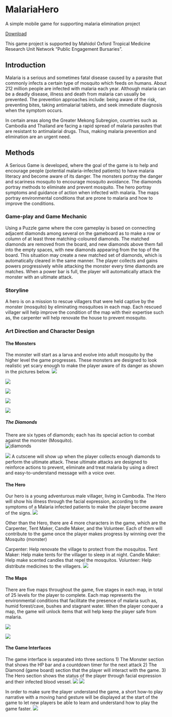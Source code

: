# MalariaHero
A simple mobile game for supporting malaria elimination project

[Download](https://1drv.ms/u/s!AjSk65t7m_UYiPBS2_bFSTOpVQdrfw?e=srTtej)

This game project is supported by Mahidol Oxford Tropical Medicine Research Unit Network “Public Engagement Bursaries”.

## Introduction 
Malaria is a serious and sometimes fatal disease caused by a parasite that commonly infects a certain type of mosquito which feeds on humans. About 212 million people are infected with malaria each year. Although malaria can be a deadly disease, illness and death from malaria can usually be prevented. The prevention approaches include: being aware of the risk, preventing bites, taking antimalarial tablets, and seek immediate diagnosis when the symptom occurs.  
 
In certain areas along the Greater Mekong Subregion, countries such as Cambodia and Thailand are facing a rapid spread of malaria parasites that are resistant to antimalarial drugs. Thus, making malaria prevention and elimination are an urgent need. 

## Methods
A Serious Game is developed, where the goal of the game is to help and encourage people (potential malaria-infected patients) to have malaria literacy and become aware of its danger. The monsters portray the danger and scariness mosquito to encourage mosquito avoidance. The diamonds portray methods to eliminate and prevent mosquito. The hero portray symptoms and guidance of  action when infected with malaria. The maps portray environmental conditions that are prone to malaria and how to improve the conditions.

### Game-play and Game Mechanic  
Using a Puzzle game where the core gameplay is based on connecting adjacent diamonds among several on the gameboard as to make a row or column of at least three matching-coloured diamonds. The matched diamonds are removed from the board, and new diamonds above them fall into the empty spaces, with new diamonds appearing from the top of the board. This situation may create a new matched set of diamonds, which is automatically cleared in the same manner. The player collects and gains powers progressively while attacking the monster every time diamonds are matches. When a power bar is full, the player will automatically attack the monster with an ultimate attack.   

### Storyline
A hero is on a mission to rescue villagers that were held captive by the monster (mosquito) by eliminating mosquitoes in each map. Each rescued villager will help improve the condition of the map with their expertise such as, the carpenter will help renovate the house to prevent mosquito.

### Art Direction and Character Design 
#### The Monsters 
The monster will start as a larva and evolve into adult mosquito by the higher level the game progresses. These monsters are designed to look realistic yet scary enough to make the player aware of its danger as shown in the pictures below. 
![](/pics/monster.png?raw=true "")

![](/pics/monsterbody.png?raw=true "")

![](/pics/mos1.png?raw=true "")

![](/pics/mos2.png?raw=true "")

![](/pics/game1.png?raw=true "")

##### The Diamonds 
There are six types of diamonds; each has its special action to combat against the monster (Mosquito).  
![](/pics/diamonds.png?raw=true "diamonds")

![](/pics/hospital.png?raw=true "")
A cutscene will show up when the player collects enough diamonds to perform the ultimate attack. These ultimate attacks are designed to reinforce actions to prevent, eliminate and treat malaria by using a direct and easy-to-understand message with a voice over. 

#### The Hero
Our hero is a young adventurous male villager, living in Cambodia. The Hero will show his illness through the facial expression, according to the symptoms of a Malaria infected patients to make the player become aware of the signs. 
![](/pics/sick.png?raw=true "")

Other than the Hero, there are 4 more characters in the game, which are the Carpenter, Tent Maker, Candle Maker, and the Volunteer. Each of them will contribute to the game once the player makes progress by winning over the Mosquito (monster)  
 
Carpenter: Help renovate the village to protect from the mosquitos. 
Tent Maker: Help make tents for the villager to sleep in at night. 
Candle Maker: Help make scented candles that repel the mosquitos. 
Volunteer: Help distribute medicines to the villagers. 
![](/pics/villager.png?raw=true "")

#### The Maps 
There are five maps throughout the game, five stages in each map, in total of 25 levels for the player to complete. Each map represents the environmental conditions that facilitate the presence of malaria such as, humid forest/cave, bushes and stagnant water. When the player conquer a map, the game will unlock items that will help keep the player safe from malaria. 

![](/pics/maps.png?raw=true "")

![](/pics/house.png?raw=true "")

#### The Game Interfaces 
The game interface is separated into three sections 1) The Monster section that shows the HP bar and a countdown timer for the  next attack 2) The Diamond (game board) section that the player will interact with the  game. 3) The Hero section shows the status of the player through facial expression  and their infected blood vessel. 
![](/pics/flow.png?raw=true "")
![](/pics/interfaces2?raw=true "")

In order to make sure the player understand the game, a short how-to play narrative with a moving hand gesture will be displayed at the start of the game to let new players be able to learn and understand how to play the game faster. 
![](/pics/how2play.png?raw=true "")

